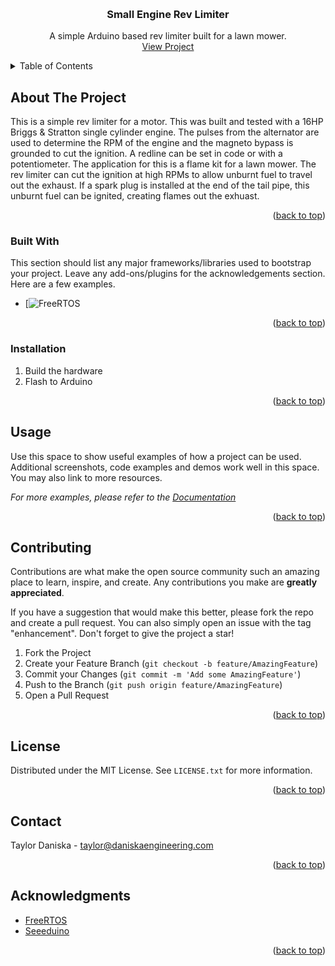 <a name="readme-top"></a>
<br />
<div align="center">
  <h3 align="center">Small Engine Rev Limiter</h3>

  <p align="center">
    A simple Arduino based rev limiter built for a lawn mower. 
    <br />
    <a href="https://daniskaengineering.com/projects/engineering/mow-kart/">View Project</a>
  </p>
</div>



<!-- TABLE OF CONTENTS -->
<details>
  <summary>Table of Contents</summary>
  <ol>
    <li>
      <a href="#about-the-project">About The Project</a>
      <ul>
        <li><a href="#built-with">Built With</a></li>
      </ul>
    </li>
    <li>
      <ul>
        <li><a href="#prerequisites">Prerequisites</a></li>
        <li><a href="#installation">Installation</a></li>
      </ul>
    </li>
    <li><a href="#usage">Usage</a></li>
    <li><a href="#contributing">Contributing</a></li>
    <li><a href="#license">License</a></li>
    <li><a href="#contact">Contact</a></li>
    <li><a href="#acknowledgments">Acknowledgments</a></li>
  </ol>
</details>



<!-- ABOUT THE PROJECT -->
## About The Project

This is a simple rev limiter for a motor. This was built and tested with a 16HP Briggs & Stratton single cylinder engine. 
The pulses from the alternator are used to determine the RPM of the engine and the magneto bypass is grounded to cut the ignition. 
A redline can be set in code or with a potentiometer. The application for this is a flame kit for a lawn mower. 
The rev limiter can cut the ignition at high RPMs to allow unburnt fuel to travel out the exhaust. If a spark plug is installed at the end of the tail pipe, this unburnt fuel can be ignited, creating flames out the exhuast. 

<p align="right">(<a href="#readme-top">back to top</a>)</p>

### Built With

This section should list any major frameworks/libraries used to bootstrap your project. Leave any add-ons/plugins for the acknowledgements section. Here are a few examples.

* [![FreeRTOS][FreeRTOS-url]

<p align="right">(<a href="#readme-top">back to top</a>)</p>

### Installation

1. Build the hardware
2. Flash to Arduino

<p align="right">(<a href="#readme-top">back to top</a>)</p>

<!-- USAGE EXAMPLES -->
## Usage

Use this space to show useful examples of how a project can be used. Additional screenshots, code examples and demos work well in this space. You may also link to more resources.

_For more examples, please refer to the [Documentation](https://example.com)_

<p align="right">(<a href="#readme-top">back to top</a>)</p>

<!-- CONTRIBUTING -->
## Contributing

Contributions are what make the open source community such an amazing place to learn, inspire, and create. Any contributions you make are **greatly appreciated**.

If you have a suggestion that would make this better, please fork the repo and create a pull request. You can also simply open an issue with the tag "enhancement".
Don't forget to give the project a star!

1. Fork the Project
2. Create your Feature Branch (`git checkout -b feature/AmazingFeature`)
3. Commit your Changes (`git commit -m 'Add some AmazingFeature'`)
4. Push to the Branch (`git push origin feature/AmazingFeature`)
5. Open a Pull Request

<p align="right">(<a href="#readme-top">back to top</a>)</p>

<!-- LICENSE -->
## License

Distributed under the MIT License. See `LICENSE.txt` for more information.

<p align="right">(<a href="#readme-top">back to top</a>)</p>

## Contact

Taylor Daniska - taylor@daniskaengineering.com

<p align="right">(<a href="#readme-top">back to top</a>)</p>

<!-- ACKNOWLEDGMENTS -->
## Acknowledgments

* [FreeRTOS]([https://choosealicense.com](https://wiki.seeedstudio.com/Software-FreeRTOS/))
* [Seeeduino]([https://www.webpagefx.com/tools/emoji-cheat-sheet](https://wiki.seeedstudio.com/))

<p align="right">(<a href="#readme-top">back to top</a>)</p>

[FreeRTOS-url]: https://wiki.seeedstudio.com/Software-FreeRTOS/
